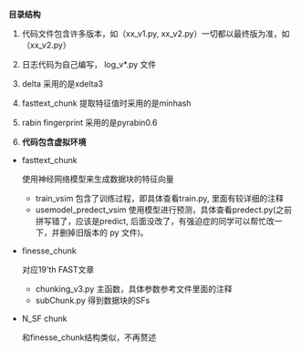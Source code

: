 **目录结构**

1. 代码文件包含许多版本，如（xx_v1.py, xx_v2.py）一切都以最终版为准，如（xx_v2.py）

2. 日志代码为自己编写， log_v*.py 文件
3. delta 采用的是xdelta3 
4. fasttext_chunk 提取特征值时采用的是minhash
5. rabin fingerprint 采用的是pyrabin0.6
6. **代码包含虚拟环境**

- fasttext_chunk

  使用神经网络模型来生成数据块的特征向量

  - train_vsim 包含了训练过程，即具体查看train.py, 里面有较详细的注释 
  - usemodel_predect_vsim 使用模型进行预测，具体查看predect.py(之前拼写错了，应该是predict,  后面没改了，有强迫症的同学可以帮忙改一下，并删掉旧版本的 py 文件)。

- finesse_chunk

  对应19'th FAST文章 

  - chunking_v3.py  主函数，具体参数参考文件里面的注释
  - subChunk.py 得到数据块的SFs

- N_SF chunk

  和finesse_chunk结构类似，不再赘述


